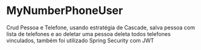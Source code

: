 # MyNumberPhoneUser
Crud Pessoa e Telefone, usando estratégia de Cascade, salva pessoa com lista de telefones e ao deletar uma pessoa deleta todos telefones vinculados, também foi utilizado Spring Security com JWT
